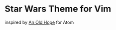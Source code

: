 # Star Wars Theme for Vim
  inspired by [An Old Hope](https://atom.io/themes/an-old-hope-syntax) for Atom

